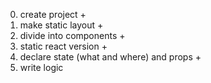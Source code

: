 0. create project +
1. make static layout +
2. divide into components +
3. static react version +
4. declare state (what and where) and props +
5. write logic
